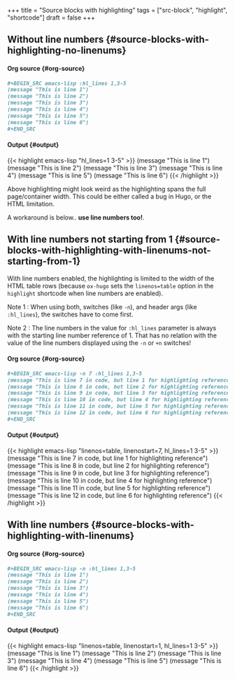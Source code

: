 +++
title = "Source blocks with highlighting"
tags = ["src-block", "highlight", "shortcode"]
draft = false
+++

## Without line numbers {#source-blocks-with-highlighting-no-linenums}


#### Org source {#org-source}

```org
#+BEGIN_SRC emacs-lisp :hl_lines 1,3-5
(message "This is line 1")
(message "This is line 2")
(message "This is line 3")
(message "This is line 4")
(message "This is line 5")
(message "This is line 6")
#+END_SRC
```


#### Output {#output}

{{< highlight emacs-lisp "hl_lines=1 3-5" >}}
(message "This is line 1")
(message "This is line 2")
(message "This is line 3")
(message "This is line 4")
(message "This is line 5")
(message "This is line 6")
{{< /highlight >}}

Above highlighting might look weird as the highlighting spans the full
page/container width. This could be either called a bug in Hugo, or
the HTML limitation.

A workaround is below.. **use line numbers too!**.


## With line numbers **not** starting from 1 {#source-blocks-with-highlighting-with-linenums-not-starting-from-1}

With line numbers enabled, the highlighting is limited to the width of
the HTML table rows (because `ox-hugo` sets the `linenos=table` option
in the `highlight` shortcode when line numbers are enabled).

Note 1
: When using both, switches (like `-n`), and header args
    (like `:hl_lines`), the <span class="underline">switches have to come first</span>.

Note 2
: The line numbers in the value for `:hl_lines` parameter is
    always with the starting line number reference of 1. That
    has no relation with the value of the line numbers
    displayed using the `-n` or `+n` switches!


#### Org source {#org-source}

```org
#+BEGIN_SRC emacs-lisp -n 7 :hl_lines 1,3-5
(message "This is line 7 in code, but line 1 for highlighting reference")
(message "This is line 8 in code, but line 2 for highlighting reference")
(message "This is line 9 in code, but line 3 for highlighting reference")
(message "This is line 10 in code, but line 4 for highlighting reference")
(message "This is line 11 in code, but line 5 for highlighting reference")
(message "This is line 12 in code, but line 6 for highlighting reference")
#+END_SRC
```


#### Output {#output}

{{< highlight emacs-lisp "linenos=table, linenostart=7, hl_lines=1 3-5" >}}
(message "This is line 7 in code, but line 1 for highlighting reference")
(message "This is line 8 in code, but line 2 for highlighting reference")
(message "This is line 9 in code, but line 3 for highlighting reference")
(message "This is line 10 in code, but line 4 for highlighting reference")
(message "This is line 11 in code, but line 5 for highlighting reference")
(message "This is line 12 in code, but line 6 for highlighting reference")
{{< /highlight >}}


## With line numbers {#source-blocks-with-highlighting-with-linenums}


#### Org source {#org-source}

```org
#+BEGIN_SRC emacs-lisp -n :hl_lines 1,3-5
(message "This is line 1")
(message "This is line 2")
(message "This is line 3")
(message "This is line 4")
(message "This is line 5")
(message "This is line 6")
#+END_SRC
```


#### Output {#output}

{{< highlight emacs-lisp "linenos=table, linenostart=1, hl_lines=1 3-5" >}}
(message "This is line 1")
(message "This is line 2")
(message "This is line 3")
(message "This is line 4")
(message "This is line 5")
(message "This is line 6")
{{< /highlight >}}
